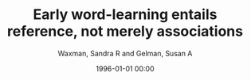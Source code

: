 ---
layout: post
title: Early word-learning entails reference, not merely associations

date: 1996-01-01 00:00
author: Waxman, Sandra R and Gelman, Susan A
journal: Trends in Cognitive Sciences

link: https://doi.org/10.1016/j.tics.2009.03.006

year: 2009
---